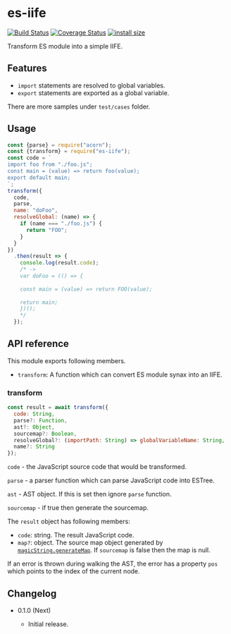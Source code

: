 es-iife
=======

[![Build Status](https://travis-ci.org/eight04/es-iife.svg?branch=master)](https://travis-ci.org/eight04/es-iife)
[![Coverage Status](https://coveralls.io/repos/github/eight04/es-iife/badge.svg?branch=master)](https://coveralls.io/github/eight04/es-iife?branch=master)
[![install size](https://packagephobia.now.sh/badge?p=es-iife)](https://packagephobia.now.sh/result?p=es-iife)

Transform ES module into a simple IIFE.

Features
--------

* `import` statements are resolved to global variables.
* `export` statements are exported as a global variable.

There are more samples under `test/cases` folder.

Usage
-----

```js
const {parse} = require("acorn");
const {transform} = require("es-iife");
const code = `
import foo from "./foo.js";
const main = (value) => return foo(value);
export default main;
`;
transform({
  code,
  parse,
  name: "doFoo",
  resolveGlobal: (name) => {
    if (name === "./foo.js") {
      return "FOO";
    }
  }
})
  .then(result => {
    console.log(result.code);
    /* ->
    var doFoo = (() => {
    
    const main = (value) => return FOO(value);
    
    return main;
    })();
    */
  });
```

API reference
-------------

This module exports following members.

* `transform`: A function which can convert ES module synax into an IIFE.

### transform

```js
const result = await transform({
  code: String,
  parse?: Function,
  ast?: Object,
  sourcemap?: Boolean,
  resolveGlobal?: (importPath: String) => globalVariableName: String,
  name?: String
});
```

`code` - the JavaScript source code that would be transformed.

`parse` - a parser function which can parse JavaScript code into ESTree.

`ast` - AST object. If this is set then ignore `parse` function.

`sourcemap` - if true then generate the sourcemap.

The `result` object has following members:

* `code`: string. The result JavaScript code.
* `map?`: object. The source map object generated by [`magicString.generateMap`](https://github.com/Rich-Harris/magic-string#sgeneratemap-options-). If `sourcemap` is false then the map is null.

If an error is thrown during walking the AST, the error has a property `pos` which points to the index of the current node.

Changelog
---------

* 0.1.0 (Next)

  - Initial release.
